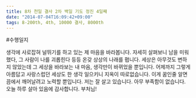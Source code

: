 ```yaml
---
title: 8차 천일 결사 2차 백일 기도 정진 4일째
date: "2014-07-04T16:09:42+09:00"
tags: 8-200th, 4th, 10000 결사, 8000th
---
```


#수행일지

생각에 사로잡혀 널뛰기를 하고 있는 제 마음을 바라봅니다. 자세히 살펴보니 남을 미워했다, 그 사람이 나를 괴롭힌다 등등 온갖 상상의 나래를 폅니다. 세상은 아무것도 변하지 않았는데 그 세상을 바라보는 내 마음, 생각만이 바뀌었을 뿐입니다. 어제까지 그렇게 아름답고 사랑스럽던 세상도 한 생각 일으키니 지옥이 따로없습니다. 이게 꿈인줄 알면 끔에서 깨어날려고 노력할 뿐입니다. 저는 잘 살고 있습니다. 아무 부족함이 없습니다. 오늘 하루 살아 있음에 감사합니다. 부처님!
